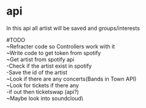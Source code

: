 # api
In this api all artist will be saved and groups/interests


#TODO\
~Refracter code so Controllers work with it\
~Write code to get token from spotify\
~Get artist from spotify api \
    -Check if the artist exist in spotify \
    -Save the id of the artist \
~Look if there are any concerts(Bands in Town API)\
~Look for tickets if there any\
    -if out then ticketswap (api?)\
~Maybe look into soundcloud\